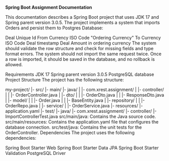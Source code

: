 **Spring Boot Assignment Documentation**

This documentation describes a Spring Boot project that uses JDK 17 and Spring
parent version 3.0.5. The project implements a system that imports Orders and persist them to Postgres Database:

Deal Unique Id From Currency ISO Code "Ordering Currency"
To Currency ISO Code Deal timestamp Deal Amount in ordering currency The system should validate the row structure and
check for missing fields and type format errors. The system should not import the same request twice. Once a row is
imported, it should be saved in the database, and no rollback is allowed.

Requirements JDK 17 Spring parent version 3.0.5 PostgreSQL database Project Structure The project has the following
structure:

my-project/ |- src/ |- main/ |- java/ | |- com.xrest.assignment/ | |- controller/ | | |- OrderController.java | |- dto/
| | |- OrderDto.java | | |- ResponseDto.java | |- model/ | | |- Order.java | | |- BaseEntity.java | |- repository/ | |
|- OrderRepo.java | |- service/ | |- OrderService.java |- resources/ |- application.yaml |- test/ |- java/ |-
com.xrest.assignment/ |- controller/ |- ImportControllerTest.java src/main/java: Contains the Java source code.
src/main/resources: Contains the application.yaml file that configures the database connection. src/test/java: Contains
the unit tests for the OrderController. Dependencies The project uses the following dependencies:

Spring Boot Starter Web Spring Boot Starter Data JPA Spring Boot Starter Validation PostgreSQL Driver
